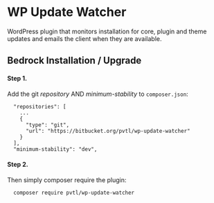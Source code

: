 # WP Update Watcher

WordPress plugin that monitors installation for core, plugin and theme updates and emails the client when they are available.

## Bedrock Installation / Upgrade

#### Step 1.

Add the git _repository_ AND _minimum-stability_ to `composer.json`:

```
  "repositories": [
    ...
    {
      "type": "git",
      "url": "https://bitbucket.org/pvtl/wp-update-watcher"
    }
  ],
  "minimum-stability": "dev",
```


#### Step 2.

Then simply composer require the plugin:

```
  composer require pvtl/wp-update-watcher
```
